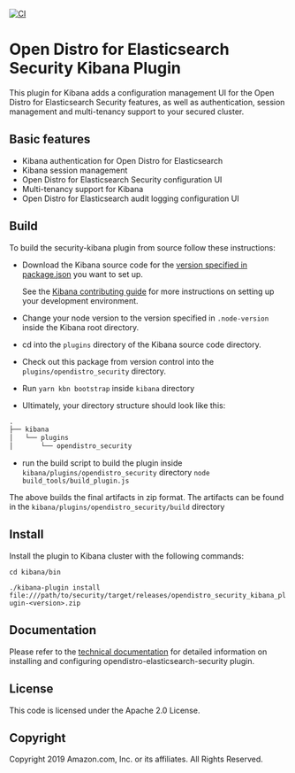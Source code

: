 [![CI](https://github.com/opendistro-for-elasticsearch/security-kibana-plugin/workflows/CI/badge.svg?branch=master)](https://github.com/opendistro-for-elasticsearch/security-kibana-plugin/actions)

# Open Distro for Elasticsearch Security Kibana Plugin

This plugin for Kibana adds a configuration management UI for the Open Distro for Elasticsearch Security features, as well as authentication, session management and multi-tenancy support to your secured cluster.

## Basic features

* Kibana authentication for Open Distro for Elasticsearch
* Kibana session management
* Open Distro for Elasticsearch Security configuration UI
* Multi-tenancy support for Kibana
* Open Distro for Elasticsearch audit logging configuration UI

## Build

To build the security-kibana plugin from source follow these instructions:
* Download the Kibana source code for the [version specified in package.json](./package.json) you want to set up.

   See the [Kibana contributing guide](https://github.com/elastic/kibana/blob/master/CONTRIBUTING.md#setting-up-your-development-environment) for more instructions on setting up your development environment.

* Change your node version to the version specified in `.node-version` inside the Kibana root directory.
* cd into the `plugins` directory of the Kibana source code directory.
* Check out this package from version control into the `plugins/opendistro_security` directory.
* Run `yarn kbn bootstrap` inside `kibana` directory
* Ultimately, your directory structure should look like this:

```md
.
├── kibana
│   └── plugins
│       └── opendistro_security
```
* run the build script to build the plugin inside `kibana/plugins/opendistro_security` directory
`node build_tools/build_plugin.js`

The above builds the final artifacts in zip format. The artifacts can be found in the `kibana/plugins/opendistro_security/build` directory

## Install

Install the plugin to Kibana cluster with the following commands:

`cd kibana/bin`

`./kibana-plugin install file:///path/to/security/target/releases/opendistro_security_kibana_plugin-<version>.zip`

## Documentation

Please refer to the [technical documentation](https://opendistro.github.io/for-elasticsearch-docs) for detailed information on installing and configuring opendistro-elasticsearch-security plugin.

## License

This code is licensed under the Apache 2.0 License.

## Copyright

Copyright 2019 Amazon.com, Inc. or its affiliates. All Rights Reserved.

